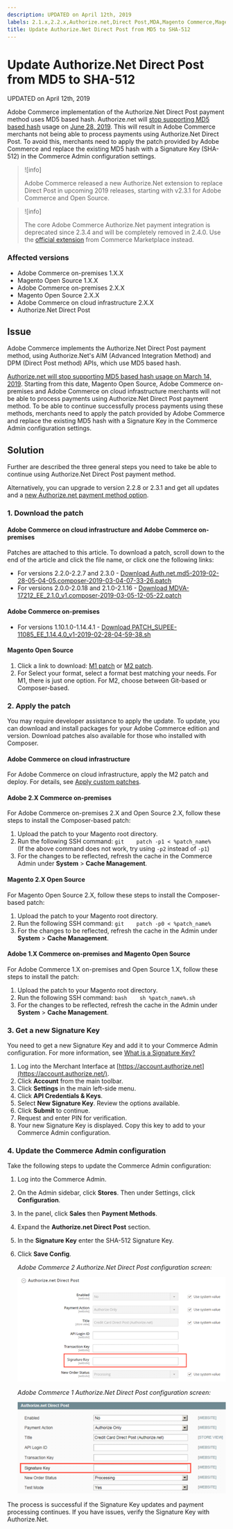 ```yaml
---
description: UPDATED on April 12th, 2019
labels: 2.1.x,2.2.x,Authorize.net,Direct Post,MDA,Magento Commerce,Magento Commerce Cloud,SHA,deprecated,known issues,patch,troubleshooting,Adobe Commerce,cloud infrastructure,on-premises
title: Update Authorize.Net Direct Post from MD5 to SHA-512
---
```


# Update Authorize.Net Direct Post from MD5 to SHA-512

UPDATED on April 12th, 2019

Adobe Commerce implementation of the Authorize.Net Direct Post payment method uses MD5 based hash. Authorize.net will [stop supporting MD5 based hash](https://support.authorize.net/s/article/MD5-Hash-End-of-Life-Signature-Key-Replacement) usage on [June 28, 2019](http://app.payment.authorize.net/e/es.aspx?s=986383348&e=1691349&elqTrackId=b307147cf4ef4925bd108180234867d4&elq=22c763e5e2354d988ebfea2681020c6b&elqaid=903&elqat=1). This will result in Adobe Commerce merchants not being able to process payments using Authorize.Net Direct Post. To avoid this, merchants need to apply the patch provided by Adobe Commerce and replace the existing MD5 hash with a Signature Key (SHA-512) in the Commerce Admin configuration settings.

>![info]
>
>Adobe Commerce released a new Authorize.Net extension to replace Direct Post in upcoming 2019 releases, starting with v2.3.1 for Adobe Commerce and Open Source.

>![info]
>
>The core Adobe Commerce Authorize.Net payment integration is deprecated since 2.3.4 and will be completely removed in 2.4.0. Use the [official extension](https://marketplace.magento.com/authorizenet-magento-module-authorizenet.html) from Commerce Marketplace instead.

### Affected versions

* Adobe Commerce on-premises 1.X.X
* Magento Open Source 1.X.X
* Adobe Commerce on-premises 2.X.X
* Magento Open Source 2.X.X
* Adobe Commerce on cloud infrastructure 2.X.X
* Authorize.Net Direct Post

## Issue

Adobe Commerce implements the Authorize.Net Direct Post payment method, using Authorize.Net's AIM (Advanced Integration Method) and DPM (Direct Post method) APIs, which use MD5 based hash.

 [Authorize.net will stop supporting MD5 based hash usage on March 14, 2019](https://support.authorize.net/s/article/MD5-Hash-End-of-Life-Signature-Key-Replacement). Starting from this date, Magento Open Source, Adobe Commerce on-premises and Adobe Commerce on cloud infrastructure merchants will not be able to process payments using Authorize.Net Direct Post payment method. To be able to continue successfully process payments using these methods, merchants need to apply the patch provided by Adobe Commerce and replace the existing MD5 hash with a Signature Key in the Commerce Admin configuration settings.

## Solution

Further are described the three general steps you need to take be able to continue using Authorize.Net Direct Post payment method.

Alternatively, you can upgrade to version 2.2.8 or 2.3.1 and get all updates and a [new Authorize.net payment method option](https://docs.magento.com/m2/ce/user_guide/payment/authorize-net.html).

### 1. Download the patch

#### Adobe Commerce on cloud infrastructure and Adobe Commerce on-premises

Patches are attached to this article. To download a patch, scroll down to the end of the article and click the file name, or click one the following links:

* For versions 2.2.0-2.2.7 and 2.3.0 - [Download Auth.net.md5-2019-02-28-05-04-05.composer-2019-03-04-07-33-26.patch](assets/Auth.net.md5-2019-02-28-05-04-05.composer-2019-03-04-07-33-26.patch.zip)
* For versions 2.0.0-2.0.18 and 2.1.0-2.1.16 - [Download MDVA-17212\_EE\_2.1.0\_v1.composer-2019-03-05-12-05-22.patch](assets/MDVA-17212_EE_2.1.0_v1.composer-2019-03-05-12-05-22.patch.zip)

#### Adobe Commerce on-premises

* For versions 1.10.1.0-1.14.4.1 - [Download PATCH\_SUPEE-11085\_EE\_1.14.4.0\_v1-2019-02-28-04-59-38.sh](assets/PATCH_SUPEE-11085_EE_1.14.4.0_v1-2019-02-28-04-59-38.sh.zip)

#### Magento Open Source

1. Click a link to download: [M1 patch](https://magento.com/tech-resources/download#download2280) or [M2 patch](https://magento.com/tech-resources/download#download2279).
1. For Select your format, select a format best matching your needs. For M1, there is just one option. For M2, choose between Git-based or Composer-based.

### 2. Apply the patch

You may require developer assistance to apply the update. To update, you can download and install packages for your Adobe Commerce edition and version. Download patches also available for those who installed with Composer.

#### Adobe Commerce on cloud infrastructure

For Adobe Commerce on cloud infrastructure, apply the M2 patch and deploy. For details, see [Apply custom patches](https://devdocs.magento.com/guides/v2.3/cloud/project/project-patch.html).

#### Adobe 2.X Commerce on-premises

For Adobe Commerce on-premises 2.X and Open Source 2.X, follow these steps to install the Composer-based patch:

1. Upload the patch to your Magento root directory.
1. Run the following SSH command:    ```git    patch -p1 < %patch_name%    ```    (If the above command does not work, try using `-p2` instead of `-p1`)
1. For the changes to be reflected, refresh the cache in the Commerce Admin under **System** > **Cache Management**.

#### Magento 2.X Open Source

For Magento Open Source 2.X, follow these steps to install the Composer-based patch:

1. Upload the patch to your Magento root directory.
1. Run the following SSH command:    ```git    patch -p0 < %patch_name%    ```    
1. For the changes to be reflected, refresh the cache in the Admin under **System** > **Cache Management**.

#### Adobe 1.X Commerce on-premises and Magento Open Source

For Adobe Commerce 1.X on-premises and Open Source 1.X, follow these steps to install the patch:

1. Upload the patch to your Magento root directory.
1. Run the following SSH command:    ```bash    sh %patch_name%.sh    ```    
1. For the changes to be reflected, refresh the cache in the Admin under **System** > **Cache Management**.

### 3. Get a new Signature Key

You need to get a new Signature Key and add it to your Commerce Admin configuration. For more information, see [What is a Signature Key?](https://support.authorize.net/s/article/What-is-a-Signature-Key)

1. Log into the Merchant Interface at [https://account.authorize.net](https://account.authorize.net/).
1. Click **Account** from the main toolbar.
1. Click **Settings** in the main left-side menu.
1. Click **API Credentials & Keys**.
1. Select **New Signature Key**. Review the options available.
1. Click **Submit** to continue.
1. Request and enter PIN for verification.
1. Your new Signature Key is displayed. Copy this key to add to your Commerce Admin configuration.

### 4. Update the Commerce Admin configuration

Take the following steps to update the Commerce Admin configuration:

1. Log into the Commerce Admin.
1. On the Admin sidebar, click **Stores**. Then under Settings, click **Configuration**.
1. In the panel, click **Sales** then **Payment Methods**.
1. Expand the **Authorize.net Direct Post** section.
1. In the **Signature Key** enter the SHA-512 Signature Key.
1. Click **Save Config**.

   *Adobe Commerce 2 Authorize.Net Direct Post configuration screen:*

   ![auth-net-signature-key-m2.png](assets/auth-net-signature-key-m2.png)

   *Adobe Commerce 1 Authorize.Net Direct Post configuration screen:*

   ![auth-net-signature-key-m1.png](assets/auth-net-signature-key-m1.png)

The process is successful if the Signature Key updates and payment processing continues. If you have issues, verify the Signature Key with Authorize.Net.